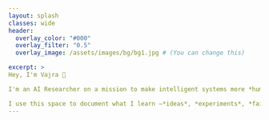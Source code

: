 ```yaml
---
layout: splash
classes: wide
header:
  overlay_color: "#000"
  overlay_filter: "0.5"
  overlay_image: /assets/images/bg/bg1.jpg # (You can change this)

excerpt: >
Hey, I'm Vajra 👋

I'm an AI Researcher on a mission to make intelligent systems more *human-aligned, adaptive, and grounded in the real world*.

I use this space to document what I learn —*ideas*, *experiments*, *failures*, and everything in between.
---
```




